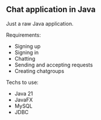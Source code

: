 ## Chat application in Java

Just a raw Java application.

Requirements:
* Signing up
* Signing in
* Chatting
* Sending and accepting requests
* Creating chatgroups

Techs to use: 
* Java 21
* JavaFX
* MySQL
* JDBC

